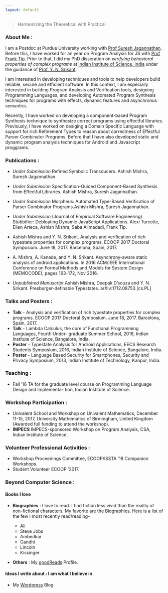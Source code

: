 ```yaml
---
layout: default
---
```


> Harmonizing the Theoretical with Practical


<!-- ### Ineterests : 
I love Programming languages and its underlying mathematical structures. I like to reason about behaviours of Programs using theories and tools from Program Analysis, Formal Methods of Verification, Logic, Type systems, etc. Towards these goals, I am currently working on a few interesting ideas in topics related to Program Verification, Program Analysis for [JavaScript](https://www.javascript.com/), ~~Android~~, Plaid, Dependent Types, Typestates, etc. -->


### About Me :
I am a Postdoc at Purdue University working with  [Prof Suresh Jagannathan](https://www.cs.purdue.edu/homes/suresh/). Before this, I have worked for an year on Program Analysis for JS with [Prof Frank Tip](http://www.franktip.org/). Prior to that, I did my PhD disseration on _verifying behavioral properties of complex programs_ at [Indian Institute of Science, India](https://www.csa.iisc.ac.in/) under the guidance of [Prof. Y. N. Srikant](https://drona.csa.iisc.ac.in/~srikant/).
  

I am interested in developing techniques and tools to help developers build reliable, secure and efficient software. In this context, I am especially interested in building 
Program Analysis and Verification tools, designing Programming Languages, and developing Automated Program Synthesis techniques for programs with effects, dynamic features and asynchronus semantics.

Recently, I have worked on developing a component-based Program Synthesis technique to synthesize 
correct programs using effectful libraries. Previously, I have worked on desiging a Domain Specific Language with support for rich Refinement Types to reason about correctness of Effectful Parser Combinator Programs. Before that I have also developed static and dynamic program analysis techniques for Android and Javascript proggrams.  
<!-- 
I am a Postdoc in Purdue University working as a postdoctoral associate in areas related to Program Verification and Functional Programming with [Prof Suresh Jagannathan](https://www.cs.purdue.edu/homes/suresh/). Before this, I have worked for an year on Program Analysis for JS with [Prof Frank Tip](http://www.franktip.org/). Prior to that, I was writing my PhD disseration on _verifying behavioral properties of complex programs_ at [Indian Institute of Science, India](https://www.csa.iisc.ac.in/) under the guidance of [Prof. Y. N. Srikant](https://drona.csa.iisc.ac.in/~srikant/).
   -->


<!-- ### Professional Experience Post/During/Pre PhD :

* **Febraury 2018-March 2019** - Postdoctoral Fellow, Programming Research Laboratory, CCIS, Northeastern University,
				 Boston, MA.
* **2012-2014** - Student System Administrator, Department of Computer Science and Automation,
Indian Institute of Science, Bangalore, India.
* **2010-2011** -  Project Engineer, Center for Development of Advanced Computing (CDAC), Mumbai,
	India.
Worked in Knowledge Based Computing Group.
 -->

### Publications :
* _Under Submission_  Refined Symbolic Transducers. Ashish Mishra, Suresh Jagannathan.
		
* _Under Submission_ Specification-Guided Component-Based Synthesis from Effectful Libraries. Ashish Mishra, Suresh Jagannathan.
		
* _Under Submission_ Morpheus: Automated Type-Based Verification of Parser Combinator Programs.Ashish Mishra, Suresh Jagannathan.
		
* _Under Submission_ (Journal of Empirical Software Engineering) Stubbifier: Debloating Dynamic JavaScript Applications. Alexi Turcotte, Ellen Arteca, Ashish Mishra, Saba Alimadadi, Frank Tip. 

* Ashish Mishra and Y. N. Srikant. Analysis and verification of rich typestate properties for complex programs. ECOOP 2017 Doctoral Symposium. June 18, 2017. Barcelona, Spain, 2017.

* A. Mishra, A. Kanade, and Y. N. Srikant. Asynchrony-aware static analysis of android applications. In 2016 ACM/IEEE International Conference on Formal Methods and Models for System Design (MEMOCODE), pages 163-172, Nov 2016.

* _Unpublished Manuscript_ Ashish Mishra, Deepak D’souza and Y. N. Srikant. Presburger-definable Typestates. arXiv:1712.08753 [cs.PL]

### Talks and Posters :
- **Talk** - Analysis and verification of rich typestate properties for complex programs. ECOOP
2017 Doctoral Symposium. June 18, 2017. Barcelona, Spain, 2017.
- **Talk** - Lambda Calculus, the core of Functional Programming Languages, Fourth Under-
graduate Summer School, 2016, Indian Institute of Science, Bangalore, India.
- **Poster** - Typestate Analysis for Android Applications, EECS Research Students Symposium,
2016, Indian Institute of Science, Bangalore, India.
- **Poster** - Language Based Security for Smartphones, Security and Privacy Symposium, 2013,
Indian Institute of Technology, Kanpur, India.

### Teaching :
- Fall ’16 TA for the graduate level course on Programming Language Design and Implementa-
tion, Indian Institute of Science.


### Workshop Participation :
- Univalent School and Workshop on Univalent Mathematics, December 11-15, 2017, University
Mathematics of Birmingham, United Kingdom (Awarded full funding to attend the workshop).
- **IMPECS** IMPECS-sponsored Workshop on Program Analysis, CSA, Indian Institute of Science.

### Volunteer Professional Activities :
- Workshop Proceedings Committee, ECOOP/ISSTA ’18 Companion Workshops.
- Student Volunteer ECOOP ’2017.

### Beyond Computer Science :
#### Books I love
- **Biographies** : I love to read. I find fiction less vivid than the reality of non-fictional characters. My favorite are the Biographies. Here is a list of the few I most recently read/reading-
	- Ali
	- Steve Jobs
	- Ambedkar
	- Gandhi
	- Lincoln
	- Kissinger

- **Others** : My [goodReads](https://www.goodreads.com/user/show/30126747-ashish-mishra) Profile.


#### Ideas I write about : I am what I believe in 
- My [Wordpress](https://augustashish.wordpress.com/) Blog


